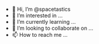 - 👋 Hi, I’m @spacetastics
- 👀 I’m interested in ...
- 🌱 I’m currently learning ...
- 💞️ I’m looking to collaborate on ...
- 📫 How to reach me ...

<!---
noahcil/noahcil is a ✨ special ✨ repository because its `README.md` (this file) appears on your GitHub profile.
You can click the Preview link to take a look at your changes.
--->
